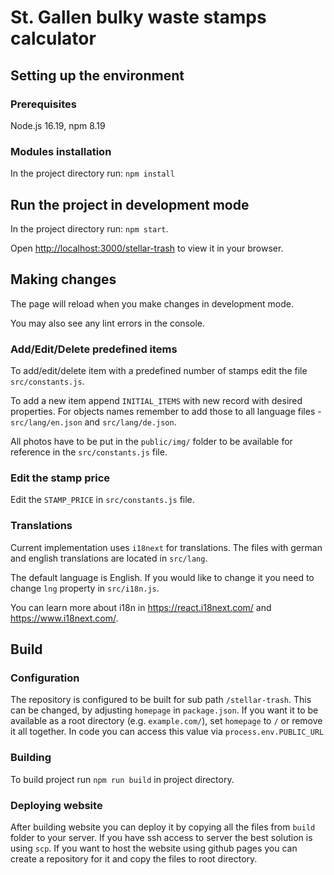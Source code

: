 # St. Gallen bulky waste stamps calculator

## Setting up the environment

### Prerequisites

Node.js 16.19, npm 8.19

### Modules installation

In the project directory run: `npm install`

## Run the project in development mode

In the project directory run: `npm start`.

Open [http://localhost:3000/stellar-trash](http://localhost:3000/stellar-trash) to view it in your browser.

## Making changes

The page will reload when you make changes in development mode.

You may also see any lint errors in the console.

### Add/Edit/Delete predefined items

To add/edit/delete item with a predefined number of stamps edit the file `src/constants.js`.

To add a new item append `INITIAL_ITEMS` with new record with desired properties. For objects names remember to add those to all language files - `src/lang/en.json` and `src/lang/de.json`.

All photos have to be put in the `public/img/` folder to be available for reference in the `src/constants.js` file.

### Edit the stamp price

Edit the `STAMP_PRICE` in `src/constants.js` file.

### Translations

Current implementation uses `i18next` for translations. The files with german and english translations are located in `src/lang`.

The default language is English. If you would like to change it you need to change `lng` property in `src/i18n.js`.

You can learn more about i18n in https://react.i18next.com/ and https://www.i18next.com/.

## Build

### Configuration

The repository is configured to be built for sub path `/stellar-trash`. This can be changed, by adjusting `homepage` in `package.json`. If you want it to be available as a root directory (e.g. `example.com/`), set `homepage` to `/` or remove it all together. In code you can access this value via `process.env.PUBLIC_URL`

### Building

To build project run `npm run build` in project directory.

### Deploying website

After building website you can deploy it by copying all the files from `build` folder to your server. If you have ssh access to server the best solution is using `scp`. If you want to host the website using github pages you can create a repository for it and copy the files to root directory.
